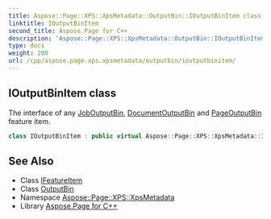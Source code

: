 ```yaml
---
title: Aspose::Page::XPS::XpsMetadata::OutputBin::IOutputBinItem class
linktitle: IOutputBinItem
second_title: Aspose.Page for C++
description: 'Aspose::Page::XPS::XpsMetadata::OutputBin::IOutputBinItem class. The interface of any JobOutputBin, DocumentOutputBin and PageOutputBin feature item in C++.'
type: docs
weight: 200
url: /cpp/aspose.page.xps.xpsmetadata/outputbin/ioutputbinitem/
---
```

## IOutputBinItem class


The interface of any [JobOutputBin](../../joboutputbin/), [DocumentOutputBin](../../documentoutputbin/) and [PageOutputBin](../../pageoutputbin/) feature item.

```cpp
class IOutputBinItem : public virtual Aspose::Page::XPS::XpsMetadata::IFeatureItem
```

## See Also

* Class [IFeatureItem](../../ifeatureitem/)
* Class [OutputBin](../)
* Namespace [Aspose::Page::XPS::XpsMetadata](../../)
* Library [Aspose.Page for C++](../../../)
